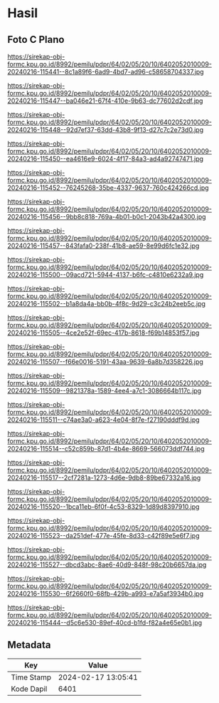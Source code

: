 # Hasil

## Foto C Plano

https://sirekap-obj-formc.kpu.go.id/8992/pemilu/pdpr/64/02/05/20/10/6402052010009-20240216-115441--8c1a89f6-6ad9-4bd7-ad96-c58658704337.jpg

https://sirekap-obj-formc.kpu.go.id/8992/pemilu/pdpr/64/02/05/20/10/6402052010009-20240216-115447--ba046e21-67f4-410e-9b63-dc77602d2cdf.jpg

https://sirekap-obj-formc.kpu.go.id/8992/pemilu/pdpr/64/02/05/20/10/6402052010009-20240216-115448--92d7ef37-63dd-43b8-9f13-d27c7c2e73d0.jpg

https://sirekap-obj-formc.kpu.go.id/8992/pemilu/pdpr/64/02/05/20/10/6402052010009-20240216-115450--ea4616e9-6024-4f17-84a3-ad4a92747471.jpg

https://sirekap-obj-formc.kpu.go.id/8992/pemilu/pdpr/64/02/05/20/10/6402052010009-20240216-115452--76245268-35be-4337-9637-760c424266cd.jpg

https://sirekap-obj-formc.kpu.go.id/8992/pemilu/pdpr/64/02/05/20/10/6402052010009-20240216-115456--9bb8c818-769a-4b01-b0c1-2043b42a4300.jpg

https://sirekap-obj-formc.kpu.go.id/8992/pemilu/pdpr/64/02/05/20/10/6402052010009-20240216-115457--843fafa0-238f-41b8-ae59-8e99d6fc1e32.jpg

https://sirekap-obj-formc.kpu.go.id/8992/pemilu/pdpr/64/02/05/20/10/6402052010009-20240216-115500--09acd721-5944-4137-b6fc-c4810e6232a9.jpg

https://sirekap-obj-formc.kpu.go.id/8992/pemilu/pdpr/64/02/05/20/10/6402052010009-20240216-115502--b1a8da4a-bb0b-4f8c-9d29-c3c24b2eeb5c.jpg

https://sirekap-obj-formc.kpu.go.id/8992/pemilu/pdpr/64/02/05/20/10/6402052010009-20240216-115505--4ce2e52f-69ec-417b-8618-f69b14853f57.jpg

https://sirekap-obj-formc.kpu.go.id/8992/pemilu/pdpr/64/02/05/20/10/6402052010009-20240216-115507--f66e0016-5191-43aa-9639-6a8b7d358226.jpg

https://sirekap-obj-formc.kpu.go.id/8992/pemilu/pdpr/64/02/05/20/10/6402052010009-20240216-115509--9821378a-1589-4ee4-a7c1-3086664b117c.jpg

https://sirekap-obj-formc.kpu.go.id/8992/pemilu/pdpr/64/02/05/20/10/6402052010009-20240216-115511--c74ae3a0-a623-4e04-8f7e-f27190dddf9d.jpg

https://sirekap-obj-formc.kpu.go.id/8992/pemilu/pdpr/64/02/05/20/10/6402052010009-20240216-115514--c52c859b-87d1-4b4e-8669-566073ddf744.jpg

https://sirekap-obj-formc.kpu.go.id/8992/pemilu/pdpr/64/02/05/20/10/6402052010009-20240216-115517--2cf7281a-1273-4d6e-9db8-89be67332a16.jpg

https://sirekap-obj-formc.kpu.go.id/8992/pemilu/pdpr/64/02/05/20/10/6402052010009-20240216-115520--1bca11eb-6f0f-4c53-8329-1d89d8397910.jpg

https://sirekap-obj-formc.kpu.go.id/8992/pemilu/pdpr/64/02/05/20/10/6402052010009-20240216-115523--da251def-477e-45fe-8d33-c42f89e5e6f7.jpg

https://sirekap-obj-formc.kpu.go.id/8992/pemilu/pdpr/64/02/05/20/10/6402052010009-20240216-115527--dbcd3abc-8ae6-40d9-848f-98c20b6657da.jpg

https://sirekap-obj-formc.kpu.go.id/8992/pemilu/pdpr/64/02/05/20/10/6402052010009-20240216-115530--6f2660f0-68fb-429b-a993-e7a5af3934b0.jpg

https://sirekap-obj-formc.kpu.go.id/8992/pemilu/pdpr/64/02/05/20/10/6402052010009-20240216-115444--d5c6e530-89ef-40cd-b1fd-f82a4e65e0b1.jpg


## Metadata

| Key        | Value               |
| ---------- | ------------------- |
| Time Stamp | 2024-02-17 13:05:41 |
| Kode Dapil | 6401                |



